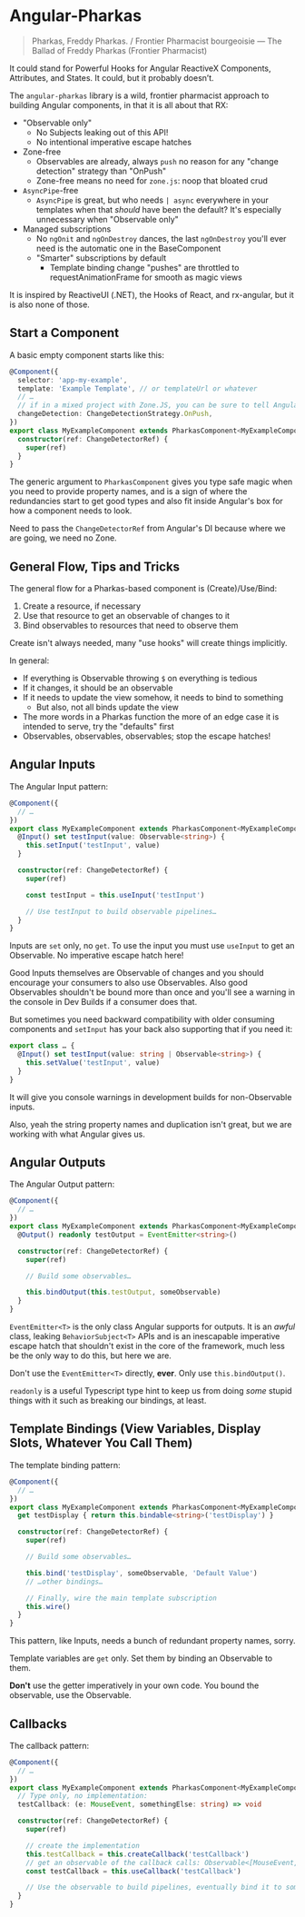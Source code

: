 # Angular-Pharkas

> Pharkas, Freddy Pharkas. / Frontier Pharmacist bourgeoisie — The Ballad of Freddy Pharkas (Frontier Pharmacist)

It could stand for Powerful Hooks for Angular ReactiveX Components, Attributes, and States. It could, but it probably doesn’t.

The `angular-pharkas` library is a wild, frontier pharmacist approach to building Angular components, in that it is all about that RX:

- "Observable only"
  - No Subjects leaking out of this API!
  - No intentional imperative escape hatches
- Zone-free
  - Observables are already, always `push` no reason for any "change detection" strategy than "OnPush"
  - Zone-free means no need for `zone.js`: noop that bloated crud
- `AsyncPipe`-free
  - `AsyncPipe` is great, but who needs `| async` everywhere in your templates when that _should_ have been the default? It's especially
    unnecessary when "Observable only"
- Managed subscriptions
  - No `ngOnit` and `ngOnDestroy` dances, the last `ngOnDestroy` you'll ever need is the automatic one in the BaseComponent
  - "Smarter" subscriptions by default
    - Template binding change "pushes" are throttled to requestAnimationFrame for smooth as magic views

It is inspired by ReactiveUI (.NET), the Hooks of React, and rx-angular, but it is also none of those.

## Start a Component

A basic empty component starts like this:

```ts
@Component({
  selector: 'app-my-example',
  template: 'Example Template', // or templateUrl or whatever
  // …
  // if in a mixed project with Zone.JS, you can be sure to tell Angular you don't need it
  changeDetection: ChangeDetectionStrategy.OnPush,
})
export class MyExampleComponent extends PharkasComponent<MyExampleComponent> {
  constructor(ref: ChangeDetectorRef) {
    super(ref)
  }
}
```

The generic argument to `PharkasComponent` gives you type safe magic when you need to provide property names, and is a sign
of where the redundancies start to get good types and also fit inside Angular's box for how a component needs to look.

Need to pass the `ChangeDetectorRef` from Angular's DI because where we are going, we need no Zone.

## General Flow, Tips and Tricks

The general flow for a Pharkas-based component is (Create)/Use/Bind:

1. Create a resource, if necessary
2. Use that resource to get an observable of changes to it
3. Bind observables to resources that need to observe them

Create isn't always needed, many "use hooks" will create things implicitly.

In general:

- If everything is Observable throwing `$` on everything is tedious
- If it changes, it should be an observable
- If it needs to update the view somehow, it needs to bind to something
  - But also, not all binds update the view
- The more words in a Pharkas function the more of an edge case it is intended to serve, try the "defaults" first
- Observables, observables, observables; stop the escape hatches!

## Angular Inputs

The Angular Input pattern:

```ts
@Component({
  // …
})
export class MyExampleComponent extends PharkasComponent<MyExampleComponent> {
  @Input() set testInput(value: Observable<string>) {
    this.setInput('testInput', value)
  }

  constructor(ref: ChangeDetectorRef) {
    super(ref)

    const testInput = this.useInput('testInput')

    // Use testInput to build observable pipelines…
  }
}
```

Inputs are `set` only, no `get`. To use the input you must use `useInput` to get an Observable. No imperative escape
hatch here!

Good Inputs themselves are Observable of changes and you should encourage your consumers to also use Observables. Also
good Observables shouldn't be bound more than once and you'll see a warning in the console in Dev Builds if a consumer
does that.

But sometimes you need backward compatibility with older consuming components and `setInput` has your back also
supporting that if you need it:

```ts
export class … {
  @Input() set testInput(value: string | Observable<string>) {
    this.setValue('testInput', value)
  }
}
```

It will give you console warnings in development builds for non-Observable inputs.

Also, yeah the string property names and duplication isn't great, but we are working with what Angular gives us.

## Angular Outputs

The Angular Output pattern:

```ts
@Component({
  // …
})
export class MyExampleComponent extends PharkasComponent<MyExampleComponent> {
  @Output() readonly testOutput = EventEmitter<string>()

  constructor(ref: ChangeDetectorRef) {
    super(ref)

    // Build some observables…

    this.bindOutput(this.testOutput, someObservable)
  }
}
```

`EventEmitter<T>` is the only class Angular supports for outputs. It is an _awful_ class, leaking `BehaviorSubject<T>` APIs
and is an inescapable imperative escape hatch that shouldn't exist in the core of the framework, much less be the only way
to do this, but here we are.

Don't use the `EventEmitter<T>` directly, **ever**. Only use `this.bindOutput()`.

`readonly` is a useful Typescript type hint to keep us from doing _some_ stupid things with it such as breaking our bindings,
at least.

## Template Bindings (View Variables, Display Slots, Whatever You Call Them)

The template binding pattern:

```ts
@Component({
  // …
})
export class MyExampleComponent extends PharkasComponent<MyExampleComponent> {
  get testDisplay { return this.bindable<string>('testDisplay') }

  constructor(ref: ChangeDetectorRef) {
    super(ref)

    // Build some observables…

    this.bind('testDisplay', someObservable, 'Default Value')
    // …other bindings…

    // Finally, wire the main template subscription
    this.wire()
  }
}
```

This pattern, like Inputs, needs a bunch of redundant property names, sorry.

Template variables are `get` only. Set them by binding an Observable to them.

**Don't** use the getter imperatively in your own code. You bound the observable, use the Observable.

## Callbacks

The callback pattern:

```ts
@Component({
  // …
})
export class MyExampleComponent extends PharkasComponent<MyExampleComponent> {
  // Type only, no implementation:
  testCallback: (e: MouseEvent, somethingElse: string) => void

  constructor(ref: ChangeDetectorRef) {
    super(ref)

    // create the implementation
    this.testCallback = this.createCallback('testCallback')
    // get an observable of the callback calls: Observable<[MouseEvent, string]>
    const testCallback = this.useCallback('testCallback')

    // Use the observable to build pipelines, eventually bind it to something…
  }
}
```
